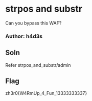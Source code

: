 # strpos and substr

Can you bypass this WAF?

### Author: h4d3s

## Soln
Refer strpos_and_substr/admin

## Flag
zh3r0{W4RmUp_4_Fun_13333333337}
